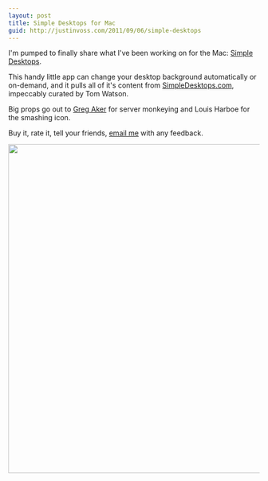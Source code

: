 ```yaml
---
layout: post
title: Simple Desktops for Mac
guid: http://justinvoss.com/2011/09/06/simple-desktops
---
```


I'm pumped to finally share what I've been working on for the Mac: [Simple Desktops][appstore].

This handy little app can change your desktop background automatically or on-demand, and it pulls
all of it's content from [SimpleDesktops.com][website], impeccably curated by Tom Watson.

Big props go out to [Greg Aker][gaker] for server monkeying and Louis Harboe for the smashing icon.

Buy it, rate it, tell your friends, <a href="mailto:{{ site.email }}">email me</a> with any feedback.

[appstore]: https://geo.itunes.apple.com/us/app/simple-desktops/id460866217?mt=12
[website]: http://simpledesktops.com/
[gaker]: https://www.gregaker.net/

<div class="blockimage">
<a href="https://simpledesktops.com/app/mac/"><img width="750" height="661" src="/static/post_assets/2011-09-06-simpledesktops.png" alt=""></a>
</div>

